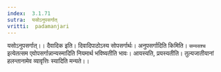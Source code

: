 ```yaml
---
index:  3.1.71
sutra:  यसोऽनुपसर्गात्
vritti:  padamanjari
---
```


यसोऽनुपसर्गात्।। दैवादिक इति। दिवादिपाठोऽस्य सोपसर्गार्थः। अनुपसर्गादिति किमिति। `सम्यसश्च` इत्येतत्सम एवोपसर्गान्नान्यस्मादिति नियमार्थ भविष्यतीति भावः। आयस्यति, प्रयस्यतीति। तुल्यजातीयानां हलन्तानामेव व्यावृत्तिः स्यादिति मन्यते।।
